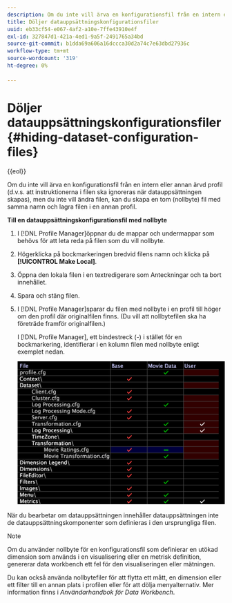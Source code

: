 ```yaml
---
description: Om du inte vill ärva en konfigurationsfil från en intern eller annan ärvd profil (d.v.s. att instruktionerna i filen ska ignoreras när datauppsättningen skapas), men du inte vill ändra filen, kan du skapa en tom (nollbyte) fil med samma namn och lagra filen i en annan profil.
title: Döljer datauppsättningskonfigurationsfiler
uuid: eb33cf54-e067-4af2-a10e-7ffe43910e4f
exl-id: 327847d1-421a-4ed1-9a5f-2491765a34bd
source-git-commit: b1dda69a606a16dccca30d2a74c7e63dbd27936c
workflow-type: tm+mt
source-wordcount: '319'
ht-degree: 0%

---
```


# Döljer datauppsättningskonfigurationsfiler{#hiding-dataset-configuration-files}

{{eol}}

Om du inte vill ärva en konfigurationsfil från en intern eller annan ärvd profil (d.v.s. att instruktionerna i filen ska ignoreras när datauppsättningen skapas), men du inte vill ändra filen, kan du skapa en tom (nollbyte) fil med samma namn och lagra filen i en annan profil.

**Till en datauppsättningskonfigurationsfil med nollbyte**

1. I [!DNL Profile Manager]öppnar du de mappar och undermappar som behövs för att leta reda på filen som du vill nollbyte.
1. Högerklicka på bockmarkeringen bredvid filens namn och klicka på **[!UICONTROL Make Local]**.
1. Öppna den lokala filen i en textredigerare som Anteckningar och ta bort innehållet.
1. Spara och stäng filen.
1. I [!DNL Profile Manager]sparar du filen med nollbyte i en profil till höger om den profil där originalfilen finns. (Du vill att nollbytefilen ska ha företräde framför originalfilen.)

   I [!DNL Profile Manager], ett bindestreck (-) i stället för en bockmarkering, identifierar i en kolumn filen med nollbyte enligt exemplet nedan.

   ![](assets/vis_ProfileManager_ZeroByteFile.png)

När du bearbetar om datauppsättningen innehåller datauppsättningen inte de datauppsättningskomponenter som definieras i den ursprungliga filen.

>[!NOTE]
>
>Om du använder nollbyte för en konfigurationsfil som definierar en utökad dimension som används i en visualisering eller en metrisk definition, genererar data workbench ett fel för den visualiseringen eller mätningen.

Du kan också använda nollbytefiler för att flytta ett mått, en dimension eller ett filter till en annan plats i profilen eller för att dölja menyalternativ. Mer information finns i *Användarhandbok för Data Workbench*.
